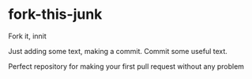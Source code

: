 # fork-this-junk
Fork it, innit

Just adding some text, making a commit.
Commit some useful text.

Perfect repository for making your first pull request without any problem
